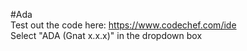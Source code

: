 #Ada  
Test out the code here: https://www.codechef.com/ide  
Select "ADA (Gnat x.x.x)" in the dropdown box  
